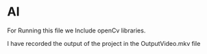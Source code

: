 # AI

For Running this file we Include openCv libraries.

I have recorded the output of the project in the OutputVideo.mkv file

